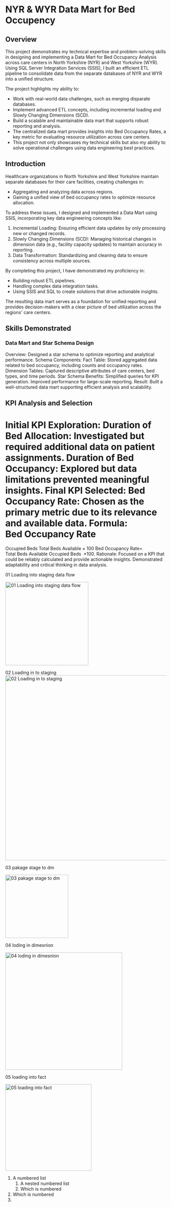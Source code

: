 # NYR & WYR Data Mart for Bed Occupency

## Overview

This project demonstrates my technical expertise and problem-solving skills in designing and implementing a Data Mart for Bed Occupancy Analysis across care centers in North Yorkshire (NYR) and West Yorkshire (WYR). Using SQL Server Integration Services (SSIS), I built an efficient ETL pipeline to consolidate data from the separate databases of NYR and WYR into a unified structure.

The project highlights my ability to:

- Work with real-world data challenges, such as merging disparate databases.
- Implement advanced ETL concepts, including incremental loading and Slowly Changing Dimensions (SCD).
- Build a scalable and maintainable data mart that supports robust reporting and analysis.
- The centralized data mart provides insights into Bed Occupancy Rates, a key metric for evaluating resource utilization across care centers.
- This project not only showcases my technical skills but also my ability to solve operational challenges using data engineering best practices.



## Introduction
Healthcare organizations in North Yorkshire and West Yorkshire maintain separate databases for their care facilities, creating challenges in:

- Aggregating and analyzing data across regions.
- Gaining a unified view of bed occupancy rates to optimize resource allocation.

To address these issues, I designed and implemented a Data Mart using SSIS, incorporating key data engineering concepts like:

1. Incremental Loading: Ensuring efficient data updates by only processing new or changed records.
2. Slowly Changing Dimensions (SCD): Managing historical changes in dimension data (e.g., facility capacity updates) to maintain accuracy in reporting.
3. Data Transformation: Standardizing and cleaning data to ensure consistency across multiple sources.

By completing this project, I have demonstrated my proficiency in:

- Building robust ETL pipelines.
- Handling complex data integration tasks.
- Using SSIS and SQL to create solutions that drive actionable insights.

The resulting data mart serves as a foundation for unified reporting and provides decision-makers with a clear picture of bed utilization across the regions' care centers.

## Skills Demonstrated

### Data Mart and Star Schema Design

Overview: Designed a star schema to optimize reporting and analytical performance.
Schema Components:
Fact Table: Stored aggregated data related to bed occupancy, including counts and occupancy rates.
Dimension Tables: Captured descriptive attributes of care centers, bed types, and time periods.
Star Schema Benefits:
Simplified queries for KPI generation.
Improved performance for large-scale reporting.
Result: Built a well-structured data mart supporting efficient analysis and scalability.


## KPI Analysis and Selection
Initial KPI Exploration:
Duration of Bed Allocation: Investigated but required additional data on patient assignments.
Duration of Bed Occupancy: Explored but data limitations prevented meaningful insights.
Final KPI Selected:
Bed Occupancy Rate: Chosen as the primary metric due to its relevance and available data.
Formula: 
Bed Occupancy Rate
=
Occupied Beds
Total Beds Available
×
100
Bed Occupancy Rate= 
Total Beds Available
Occupied Beds
​
 ×100.
Rationale:
Focused on a KPI that could be reliably calculated and provide actionable insights.
Demonstrated adaptability and critical thinking in data analysis.

01 Loading into staging data flow

<img width="260" alt="01 Loading into staging data flow" src="https://github.com/user-attachments/assets/818be6d7-86eb-46ee-80c9-e757c5ef7409">

02 Loading in to staging
<img width="577" alt="02 Loading in to staging" src="https://github.com/user-attachments/assets/69a7b54c-d314-4b2f-bcf2-f915a14a6026">

03 pakage stage to dm

<img width="197" alt="03 pakage stage to dm" src="https://github.com/user-attachments/assets/f9c47f31-abae-4763-8e38-49b875b0359a">

04 loding in dimesnion

<img width="366" alt="04 loding in dimesnion" src="https://github.com/user-attachments/assets/2a72c646-9d6c-4982-8a4b-91c243106243">

05 loading into fact

<img width="270" alt="05 loading into fact" src="https://github.com/user-attachments/assets/7e27df3d-a1d3-4ef0-b0de-e0be1c021943">

1. A numbered list
    1. A nested numbered list
    2. Which is numbered
2. Which is numbered
3. 


